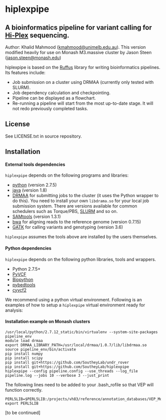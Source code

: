 # hiplexpipe

## A bioinformatics pipeline for variant calling for [Hi-Plex](http://hiplex.org/) sequencing.

Author: Khalid Mahmood (kmahmood@unimelb.edu.au).
This version modified heavily for use on Monash M3.massive cluster by Jason Steen (jason.steen@monash.edu)


hiplexpipe is based on the [Ruffus](http://www.ruffus.org.uk/) library for writing bioinformatics pipelines. Its features include:

 * Job submission on a cluster using DRMAA (currently only tested with SLURM).
 * Job dependency calculation and checkpointing.
 * Pipeline can be displayed as a flowchart.
 * Re-running a pipeline will start from the most up-to-date stage. It will not redo previously completed tasks.

## License

See LICENSE.txt in source repository.

## Installation

#### External tools dependencies

`hiplexpipe` depends on the following programs and libraries:

 * [python](https://www.python.org/download/releases/2.7.5/) (version 2.7.5)
 * [java](https://java.com/en/download/) (version 1.8)
 * [DRMAA](http://www.drmaa.org/) for submitting jobs to the cluster (it uses the Python wrapper to do this).
   You need to install your own `libdrama.so` for your local job submission system. There are versions
   available for common schedulers such as Torque/PBS, [SLURM](http://apps.man.poznan.pl/trac/slurm-drmaa) and so on.
 * [SAMtools](http://www.htslib.org/doc/samtools-1.1.html) (version 1.3.1)
 * [bwa](http://bio-bwa.sourceforge.net/) for aligning reads to the reference genome (version 0.7.15)  
 * [GATK](https://software.broadinstitute.org/gatk/) for calling variants and genotyping (version 3.6)

`hiplexpipe` assumes the tools above are installed by the users themselves.

#### Python dependencies

`hiplexpipe` depends on the following python libraries, tools and wrappers.

* Python 2.7.5+
* [PyVCF](https://pypi.python.org/pypi/PyVCF)  
* [Biopython](https://pypi.python.org/pypi/biopython)
* [pybedtools](https://daler.github.io/pybedtools/)
* [cyvcf2](http://brentp.github.io/cyvcf2/)

We recommend using a python virtual environment. Following is an examples of how to setup a `hiplexpipe` virtual environment ready for analysis:

#### Installation example on Monash clusters

```
/usr/local/python/2.7.12_static/bin/virtualenv --system-site-packages pipeline_env
module load drmaa
export DRMAA_LIBRARY_PATH=/usr/local/drmaa/1.0.7/lib/libdrmaa.so
source pipeline_env/bin/activate
pip install numpy
pip install scipy
pip install git+https://github.com/SoutheyLab/undr_rover
pip install git+https://github.com/SoutheyLab/hiplexpipe
hiplexpipe --config pipeline.config --use_threads --log_file pipeline.log --jobs 10 --verbose 3 --just_print
```


The following lines need to be added to your .bash_rofile so that VEP will function correctly.

```
PERL5LIB=$PERL5LIB:/projects/vh83/reference/annotation_databases/VEP_Modules/.vep/Plugins
export PERL5LIB
```


[to be continued]

